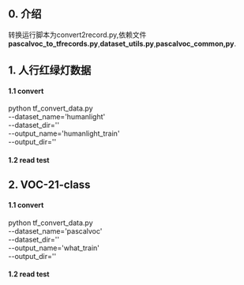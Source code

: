 ## 0. 介绍

转换运行脚本为convert2record.py,依赖文件**pascalvoc\_to\_tfrecords.py**,**dataset\_utils.py**,**pascalvoc\_common,py**. 

## 1. 人行红绿灯数据
#### 1.1 convert
python tf_convert_data.py \
    --dataset_name='humanlight' \
    --dataset_dir='' \
    --output_name='humanlight_train' \
    --output_dir=''
#### 1.2 read test


## 2. VOC-21-class
#### 1.1 convert
python tf_convert_data.py \
    --dataset_name='pascalvoc' \
    --dataset_dir='' \
    --output_name='what_train' \
    --output_dir=''
#### 1.2 read test
